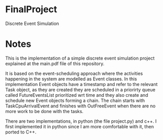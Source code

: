 # FinalProject
Discrete Event Simulation

# Notes
This is the implementation of a simple discrete event simulation project explained at the main.pdf file of this repository. 


It is based on the event-scheduling approach where the activities happening in the system are modelled as Event classes. 
In this implementation Event objects have a timestamp and refer to the relevant Task object, as they are created they are scheduled in a priorirty queue called FutureEventsList prioritized wrt time and they also create and schedule new Event objects forming a chain.
The chain starts with TaskCpuArrivalEvent and finishes with OutFreeEvent when there are no more work to be done with the tasks.


There are two implementations, in python (the file project.py) and c++. I first implemented it in python since I am more comfortable with it, then ported to C++.






